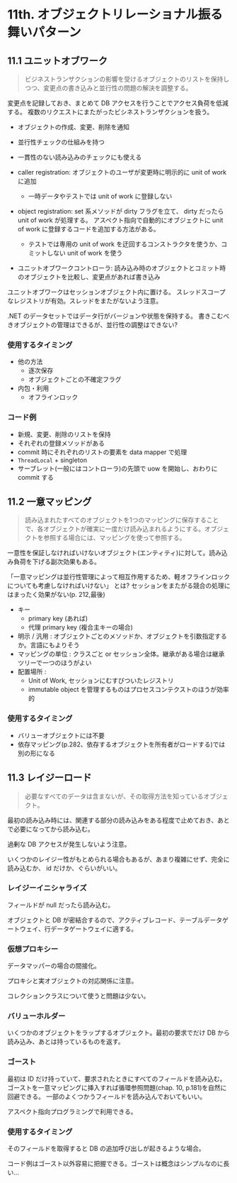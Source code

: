 # 11th. オブジェクトリレーショナル振る舞いパターン

## 11.1 ユニットオブワーク

> ビジネストランザクションの影響を受けるオブジェクトのリストを保持しつつ、変更点の書き込みと並行性の問題の解決を調整する。

変更点を記録しておき、まとめて DB アクセスを行うことでアクセス負荷を低減する。
複数のリクエストにまたがったビシネストランザクションを扱う。

- オブジェクトの作成、変更、削除を通知
- 並行性チェックの仕組みを持つ
- 一貫性のない読み込みのチェックにも使える

- caller registration: オブジェクトのユーザが変更時に明示的に unit of work に追加
  - 一時データやテストでは unit of work に登録しない
- object registration: set 系メソッドが dirty フラグを立て、 dirty だったら unit of work が処理する。
  アスペクト指向で自動的にオブジェクトに unit of work に登録するコードを追加する方法がある。
  - テストでは専用の unit of work を迂回するコンストラクタを使うか、コミットしない unit of work を使う
- ユニットオブワークコントローラ: 読み込み時のオブジェクトとコミット時のオブジェクトを比較し、変更点があれば書き込み

ユニットオブワークはセッションオブジェクト内に置ける。
スレッドスコープなレジストリが有効。スレッドをまたがないよう注意。

.NET のデータセットではデータ行がバージョンや状態を保持する。
書きこむべきオブジェクトの管理はできるが、並行性の調整はできない?

### 使用するタイミング

- 他の方法
  - 逐次保存
  - オブジェクトごとの不確定フラグ
- 内包・利用
  - オフラインロック

### コード例

- 新規、変更、削除のリストを保持
- それぞれの登録メソッドがある
- commit 時にそれぞれのリストの要素を data mapper で処理
- `ThreadLocal` + singleton
- サーブレット(一般にはコントローラ)の先頭で uow を開始し、おわりに commit する

## 11.2 一意マッピング

> 読み込まれたすべてのオブジェクトを1つのマッピングに保存することで、各オブジェクトが確実に一度だけ読み込まれるようにする。オブジェクトを参照する場合には、マッピングを使って参照する。

一意性を保証しなければいけないオブジェクト(エンティティ)に対して。読み込み負荷を下げる副次効果もある。

「一意マッピングは並行性管理によって相互作用するため、軽オフラインロックについても考慮しなければいけない」 とは?
セッションをまたがる競合の処理にはまったく効果がない(p. 212,最後)

- キー
  - primary key (あれば)
  - 代理 primary key (複合主キーの場合)
- 明示 / 汎用 :
  オブジェクトごとのメソッドか、オブジェクトを引数指定するか。言語にもよりそう
- マッピングの単位 :
  クラスごと or セッション全体。継承がある場合は継承ツリーで一つのほうがよい
- 配置場所 :
  - Unit of Work, セッションにむすびついたレジストリ
  - immutable object を管理するものはプロセスコンテクストのほうが効率的

### 使用するタイミング

- バリューオブジェクトには不要
- 依存マッピング(p.282、依存するオブジェクトを所有者がロードする)では別の形になる

## 11.3 レイジーロード

> 必要なすべてのデータは含まないが、その取得方法を知っているオブジェクト。

最初の読み込み時には、関連する部分の読み込みをある程度で止めておき、あとで必要になってから読み込む。

過剰な DB アクセスが発生しないよう注意。

いくつかのレイジー性がもとめられる場合もあるが、あまり複雑にせず、完全に読み込むか、 id だけか、ぐらいがいい。

### レイジーイニシャライズ

フィールドが null だったら読み込む。

オブジェクトと DB が密結合するので、アクティブレコード、テーブルデータゲートウェイ、行データゲートウェイに適する。

### 仮想プロキシー

データマッパーの場合の間接化。

プロキシと実オブジェクトの対応関係に注意。

コレクションクラスについて使うと問題は少ない。

### バリューホルダー

いくつかのオブジェクトをラップするオブジェクト。最初の要求でだけ DB から読み込み、あとは持っているものを返す。

### ゴースト

最初は ID だけ持っていて、要求されたときにすべてのフィールドを読み込む。
ゴーストを一意マッピングに挿入すれば循環参照問題(chap. 10, p.181)を自然に回避できる。
一部のよくつかうフィールドを読み込んでおいてもいい。

アスペクト指向プログラミングで利用できる。

### 使用するタイミング

そのフィールドを取得すると DB の追加呼び出しが起きるような場合。

コード例はゴースト以外容易に把握できる。ゴーストは概念はシンプルなのに長い…
